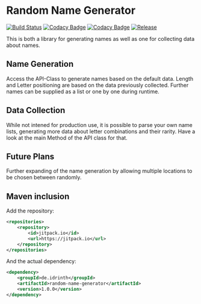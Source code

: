 # Random Name Generator

[![Build Status](https://travis-ci.org/Idrinth/Random-Name-Generator.svg?branch=master)](https://travis-ci.org/Idrinth/Random-Name-Generator)
[![Codacy Badge](https://api.codacy.com/project/badge/Coverage/9204972bf0d343f099b352d75b196062)](https://www.codacy.com/app/Idrinth/Random-Name-Generator?utm_source=github.com&utm_medium=referral&utm_content=Idrinth/Random-Name-Generator&utm_campaign=Badge_Coverage)
[![Codacy Badge](https://api.codacy.com/project/badge/Grade/9204972bf0d343f099b352d75b196062)](https://www.codacy.com/app/Idrinth/Random-Name-Generator?utm_source=github.com&amp;utm_medium=referral&amp;utm_content=Idrinth/Random-Name-Generator&amp;utm_campaign=Badge_Grade)
[![Release](https://jitpack.io/v/de.idrinth/random-name-generator.svg)](https://jitpack.io/#de.idrinth/random-name-generator)

This is both a library for generating names as well as one for collecting data about names.

## Name Generation

Access the API-Class to generate names based on the default data. Length and Letter positioning are based on the data previously collected.
Further names can be supplied as a list or one by one during runtime.

## Data Collection

While not intened for production use, it is possible to parse your own name lists, generating more data about letter combinations and their rarity. Have a look at the main Method of the API class for that.

## Future Plans

Further expanding of the name generation by allowing multiple locations to be chosen between randomly.

## Maven inclusion

Add the repository:

```xml
<repositories>
    <repository>
        <id>jitpack.io</id>
        <url>https://jitpack.io</url>
    </repository>
</repositories>
```

And the actual dependency:

```xml
<dependency>
    <groupId>de.idrinth</groupId>
    <artifactId>random-name-generator</artifactId>
    <version>1.0.0</version>
</dependency>
```